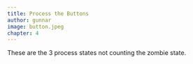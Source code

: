 ```yaml
---
title: Process the Buttons
author: gunnar
image: button.jpeg
chapter: 4
---
```

These are the 3 process states not counting the zombie state.
